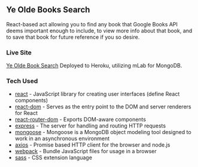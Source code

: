 ## Ye Olde Books Search

React-based act allowing you to find any book that Google Books API deems important enough to include, to view more info about that book, and to save that book for future reference if you so desire. 

### Live Site
[Ye Olde Book Search](https://goo-boo-sea.herokuapp.com/)
Deployed to Heroku, utilizing mLab for MongoDB.

### Tech Used
* [react](https://www.npmjs.com/package/react) - JavaScript library for creating user interfaces (define React components)
* [react-dom](https://www.npmjs.com/package/react-dom) - Serves as the entry point to the DOM and server renderers for React
* [react-router-dom](https://www.npmjs.com/package/react-router-dom) - Exports DOM-aware components
* [express](https://github.com/expressjs/express) - The server for handling and routing HTTP requests
* [mongoose](https://www.npmjs.com/package/mongoose) - Mongoose is a MongoDB object modeling tool designed to work in an asynchronous environment
* [axios](https://www.npmjs.com/package/axios) - Promise based HTTP client for the browser and node.js
* [webpack](https://www.npmjs.com/package/webpack) - Bundle JavaScript files for usage in a browser
* [sass](https://sass-lang.com/) - CSS extension language
